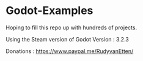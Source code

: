 # Godot-Examples
Hoping to fill this repo up with hundreds of projects.

Using the Steam version of Godot Version : 3.2.3

Donations :  https://www.paypal.me/RudyvanEtten/
